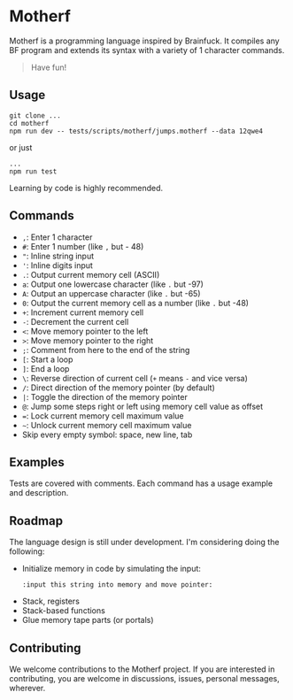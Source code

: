 # Motherf

Motherf is a programming language inspired by Brainfuck. It compiles any BF program and extends its syntax with a variety of 1 character commands.

> Have fun!

## Usage

```
git clone ...
cd motherf
npm run dev -- tests/scripts/motherf/jumps.motherf --data 12qwe4
```

or just 

```
...
npm run test
```

Learning by code is highly recommended.

## Commands

- `,`: Enter 1 character
- `#`: Enter 1 number (like `,` but - 48)
- `"`: Inline string input
- `'`: Inline digits input
- `.`: Output current memory cell (ASCII)
- `a`: Output one lowercase character (like `.` but -97)
- `A`: Output an uppercase character (like `.` but -65)
- `0`: Output the current memory cell as a number (like `.` but -48)
- `+`: Increment current memory cell
- `-`: Decrement the current cell
- `<`: Move memory pointer to the left
- `>`: Move memory pointer to the right
- `;`: Comment from here to the end of the string
- `[`: Start a loop
- `]`: End a loop
- `\`: Reverse direction of current cell (`+` means `-` and vice versa)
- `/`: Direct direction of the memory pointer (by default)
- `|`: Toggle the direction of the memory pointer
- `@`: Jump some steps right or left using memory cell value as offset
- `=`: Lock current memory cell maximum value
- `~`: Unlock current memory cell maximum value
- Skip every empty symbol: space, new line, tab

## Examples

Tests are covered with comments. Each command has a usage example and description.

## Roadmap

The language design is still under development. I'm considering doing the following:

- Initialize memory in code by simulating the input:
  ```
  :input this string into memory and move pointer:
  ```
- Stack, registers
- Stack-based functions
- Glue memory tape parts (or portals)

## Contributing

We welcome contributions to the Motherf project. If you are interested in contributing, you are welcome in discussions, issues, personal messages, wherever.